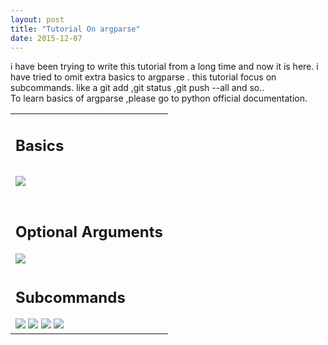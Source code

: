 ```yaml
---
layout: post
title: "Tutorial On argparse"
date: 2015-12-07
---
```

i have been trying to write this tutorial from a long time and now it is here. i have tried to omit extra basics to argparse . this tutorial focus on subcommands. like a git add <filename>,git status ,git push --all and so..<br>
To learn basics of argparse ,please go to python official documentation. <br> 
<table>
<tr><td>
<h2>Basics<h2>
<img src="../../../../../images/1.PNG">
</td></tr>
<tr><td>
<h2>Optional Arguments</h2>
<img src="../../../../../images/2.PNG">
</td></tr>
<tr><td>
<h2>Subcommands</h2>
<img src="../../../../../images/3.PNG">
<img src="../../../../../images/4.PNG">
<img src="../../../../../images/5.PNG">
<img src="../../../../../images/6.PNG">
</td></tr>
</table>
